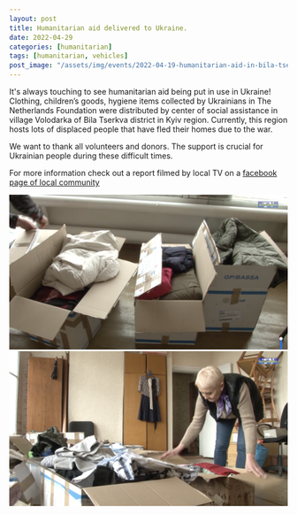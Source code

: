 ```yaml
---
layout: post
title: Humanitarian aid delivered to Ukraine.
date: 2022-04-29
categories: [humanitarian]
tags: [humanitarian, vehicles]
post_image: "/assets/img/events/2022-04-19-humanitarian-aid-in-bila-tserkva-region/1.webp"
---
```


It's always touching to see humanitarian aid being put in use in Ukraine!
Clothing, children’s goods, hygiene items collected by Ukrainians in The Netherlands Foundation were distributed by center of social assistance in village Volodarka of Bila Tserkva district in Kyiv region. 
Currently, this region hosts lots of displaced people that have fled their homes due to the war. 

We want to thank all volunteers and donors. The support is crucial for Ukrainian people during these difficult times.

For more information check out a report filmed by local TV on a [facebook page of local community](https://www.facebook.com/%D0%92%D0%BE%D0%BB%D0%BE%D0%B4%D0%B0%D1%80%D1%81%D1%8C%D0%BA%D0%B0-%D0%B3%D1%80%D0%BE%D0%BC%D0%B0%D0%B4%D0%B0-%D0%9E%D1%84%D1%96%D1%86%D1%96%D0%B9%D0%BD%D0%B0-%D1%81%D1%82%D0%BE%D1%80%D1%96%D0%BD%D0%BA%D0%B0-109847707521708/videos/647880396307470/)

<img src="/assets/img/events/2022-04-19-humanitarian-aid-in-bila-tserkva-region/2.webp" class="img-fluid" />
<img src="/assets/img/events/2022-04-19-humanitarian-aid-in-bila-tserkva-region/3.webp" class="img-fluid" />
